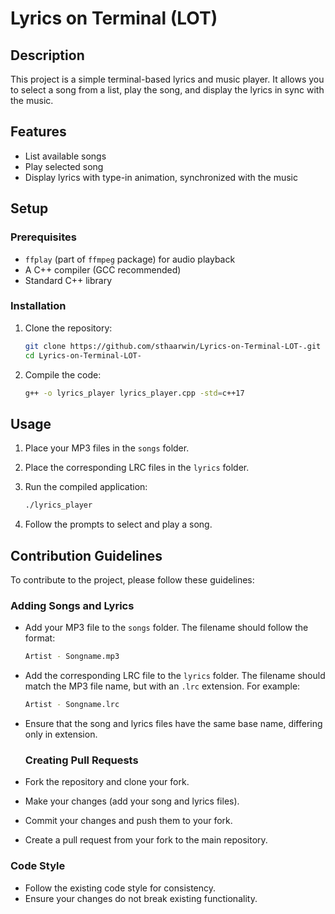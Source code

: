 # Lyrics on Terminal (LOT)

## Description

This project is a simple terminal-based lyrics and music player. It allows you to select a song from a list, play the song, and display the lyrics in sync with the music.

## Features

- List available songs
- Play selected song
- Display lyrics with type-in animation, synchronized with the music

## Setup

### Prerequisites

- `ffplay` (part of `ffmpeg` package) for audio playback
- A C++ compiler (GCC recommended)
- Standard C++ library

### Installation

1. Clone the repository:
   ```sh
   git clone https://github.com/sthaarwin/Lyrics-on-Terminal-LOT-.git
   cd Lyrics-on-Terminal-LOT-
2. Compile the code:
   ```sh
   g++ -o lyrics_player lyrics_player.cpp -std=c++17

## Usage

1. Place your MP3 files in the `songs` folder.

2. Place the corresponding LRC files in the `lyrics` folder.

3. Run the compiled application:
   ```sh
   ./lyrics_player
4. Follow the prompts to select and play a song.

## Contribution Guidelines

To contribute to the project, please follow these guidelines:

### Adding Songs and Lyrics

- Add your MP3 file to the `songs` folder. The filename should follow the format:
  ```sh
  Artist - Songname.mp3

- Add the corresponding LRC file to the `lyrics` folder. The filename should match the MP3 file name, but with an `.lrc` extension. For example:
  ```sh
  Artist - Songname.lrc

- Ensure that the song and lyrics files have the same base name, differing only in extension.

  ### Creating Pull Requests

- Fork the repository and clone your fork.
- Make your changes (add your song and lyrics files).
- Commit your changes and push them to your fork.
- Create a pull request from your fork to the main repository.

### Code Style

- Follow the existing code style for consistency.
- Ensure your changes do not break existing functionality.
